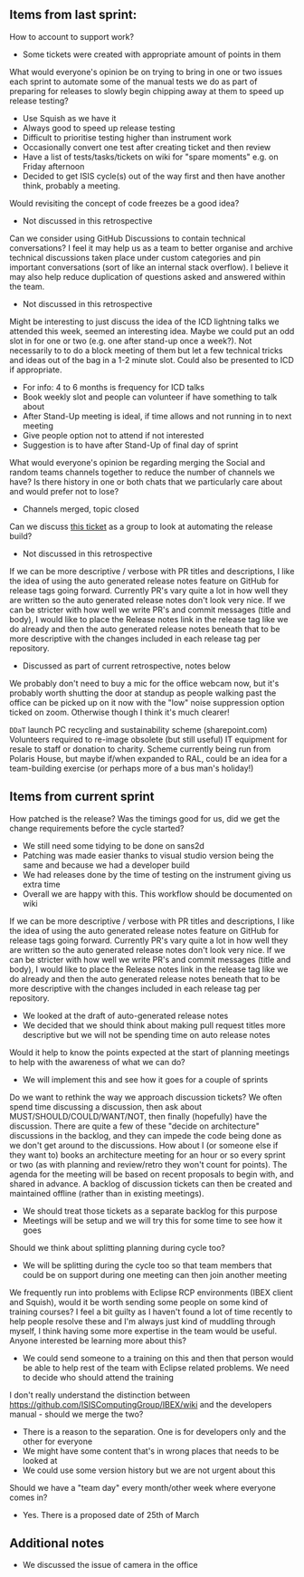 ## Items from last sprint:

How to account to support work?
- Some tickets were created with appropriate amount of points in them

What would everyone's opinion be on trying to bring in one or two issues each sprint to automate some of the manual tests we do as part of preparing for releases to slowly begin chipping away at them to speed up release testing?
- Use Squish as we have it
- Always good to speed up release testing
- Difficult to prioritise testing higher than instrument work
- Occasionally convert one test after creating ticket and then review
- Have a list of tests/tasks/tickets on wiki for "spare moments" e.g. on Friday afternoon
- Decided to get ISIS cycle(s) out of the way first and then have another think, probably a meeting.


Would revisiting the concept of code freezes be a good idea?
- Not discussed in this retrospective

Can we consider using GitHub Discussions to contain technical conversations?  I feel it may help us as a team to better organise and archive technical discussions taken place under custom categories and pin important conversations (sort of like an internal stack overflow). I believe it may also help reduce duplication of questions asked and answered within the team. 
- Not discussed in this retrospective

Might be interesting to just discuss the idea of the ICD lightning talks we attended this week, seemed an interesting idea.  Maybe we could put an odd slot in for one or two (e.g. one after stand-up once a week?).  Not necessarily to to do a block meeting of them but let a few technical tricks and ideas out of the bag in a 1-2 minute slot. Could also be presented to ICD if appropriate.
- For info: 4 to 6 months is frequency for ICD talks
- Book weekly slot and people can volunteer if have something to talk about
- After Stand-Up meeting is ideal, if time allows and not running in to next meeting
- Give people option not to attend if not interested
- Suggestion is to have after Stand-Up of final day of sprint

What would everyone's opinion be regarding merging the Social and random teams channels together to reduce the number of channels we have?
Is there history in one or both chats that we particularly care about and would prefer not to lose?
- Channels merged, topic closed

Can we discuss [this ticket](https://github.com/ISISComputingGroup/IBEX/issues/6973#issuecomment-1015399722) as a group to look at automating the release build?
- Not discussed in this retrospective

If we can be more descriptive / verbose with PR titles and descriptions, I like the idea of using the auto generated release notes feature on GitHub for release tags going forward. Currently PR's vary quite a lot in how well they are written so the auto generated release notes don't look very nice.
If we can be stricter with how well we write PR's and commit messages (title and body), I would like to place the Release notes link in the release tag like we do already and then the auto generated release notes beneath that to be more descriptive with the changes included in each release tag per repository.
- Discussed as part of current retrospective, notes below

We probably don't need to buy a mic for the office webcam now, but it's probably worth shutting the door at standup as people walking past the office can be picked up on it now with the "low" noise suppression option ticked on zoom. Otherwise though I think it's much clearer! 

`DDaT` launch PC recycling and sustainability scheme (sharepoint.com) Volunteers required to re-image obsolete (but still useful) IT equipment for resale to staff or donation to charity.  Scheme currently being run from Polaris House, but maybe if/when expanded to RAL, could be an idea for a team-building exercise (or perhaps more of a bus man's holiday!)

## Items from current sprint

How patched is the release? Was the timings good for us, did we get the change requirements before the cycle started?
- We still need some tidying to be done on sans2d
- Patching was made easier thanks to visual studio version being the same and
because we had a developer build
- We had releases done by the time of testing on the instrument giving us extra time
- Overall we are happy with this. This workflow should be documented on wiki

If we can be more descriptive / verbose with PR titles and descriptions, I like the idea of using the auto generated release notes feature on GitHub for release tags going forward. Currently PR's vary quite a lot in how well they are written so the auto generated release notes don't look very nice.
If we can be stricter with how well we write PR's and commit messages (title and body), I would like to place the Release notes link in the release tag like we do already and then the auto generated release notes beneath that to be more descriptive with the changes included in each release tag per repository.
- We looked at the draft of auto-generated release notes
- We decided that we should think about making pull request titles more descriptive but
we will not be spending time on auto release notes

Would it help to know the points expected at the start of planning meetings to help with the awareness of what we can do?
- We will implement this and see how it goes for a couple of sprints

Do we want to rethink the way we approach discussion tickets? We often spend time discussing a discussion, then ask about MUST/SHOULD/COULD/WANT/NOT, then finally (hopefully) have the discussion. There are quite a few of these "decide on architecture" discussions in the backlog, and they can impede the code being done as we don't get around to the discussions. How about I (or someone else if they want to) books an architecture meeting for an hour or so every sprint or two (as with planning and review/retro they won't count for points). The agenda for the meeting will be based on recent proposals to begin with, and shared in advance. A backlog of discussion tickets can then be created and maintained offline (rather than in existing meetings).
- We should treat those tickets as a separate backlog for this purpose
- Meetings will be setup and we will try this for some time to see how it goes

Should we think about splitting planning during cycle too?
- We will be splitting during the cycle too so that team members that could be on
support during one meeting can then join another meeting

We frequently run into problems with Eclipse RCP environments (IBEX client and Squish), would it be worth sending some people on some kind of training courses? I feel a bit guilty as I haven't found a lot of time recently to help people resolve these and I'm always just kind of muddling through myself, I think having some more expertise in the team would be useful. Anyone interested be learning more about this?
- We could send someone to a training on this and then that person would be able to help rest of the team with Eclipse related problems. We need to decide who should attend the training

I don't really understand the distinction between https://github.com/ISISComputingGroup/IBEX/wiki and the developers manual - should we merge the two? 
- There is a reason to the separation. One is for developers only and the other for everyone
- We might have some content that's in wrong places that needs to be looked at
- We could use some version history but we are not urgent about this

Should we have a "team day" every month/other week where everyone comes in? 
- Yes. There is a proposed date of 25th of March

## Additional notes
- We discussed the issue of camera in the office
